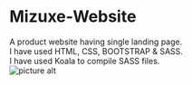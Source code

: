 # Mizuxe-Website
A product website having single landing page. <br />
I have used HTML, CSS, BOOTSTRAP & SASS. <br />
I have used Koala to compile SASS files. <br />
![picture alt](https://github.com/lakshjadhwanilj/Mizuxe-Website/blob/master/Screenshot.png)
